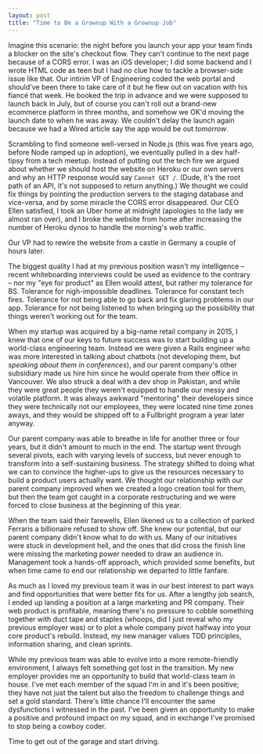 ```yaml
---
layout: post
title: "Time to Be a Grownup With a Grownup Job"
---
```

Imagine this scenario: the night before you launch your app your team finds a blocker on the site's checkout flow. They can't continue to the next page because of a CORS error. I was an iOS developer; I did some backend and I wrote HTML code as teen but I had no clue how to tackle a browser-side issue like that. Our intirim VP of Engineering coded the web portal and should've been there to take care of it but he flew out on vacation with his fiancé that week. He booked the trip in advance and we were supposed to launch back in July, but of course you can't roll out a brand-new ecommerce platform in three months, and somehow we OK'd moving the launch date to when he was away. We couldn't delay the launch again because we had a Wired article say the app would be out _tomorrow_.

Scrambling to find someone well-versed in Node.js (this was five years ago, before Node ramped up in adoption), we eventually pulled in a dev half-tipsy from a tech meetup. Instead of putting out the tech fire we argued about whether we should host the website on Heroku or our own servers and why an HTTP response would say `Cannot GET /`. (Dude, it's the root path of an API, it's not supposed to return anything.) We thought we could fix things by pointing the production servers to the staging database and vice-versa, and by some miracle the CORS error disappeared. Our CEO Ellen satisfied, I took an Uber home at midnight (apologies to the lady we almost ran over), and I broke the website from home after increasing the number of Heroku dynos to handle the morning's web traffic.

Our VP had to rewire the website from a castle in Germany a couple of hours later.

The biggest quality I had at my previous position wasn't my intelligence – recent whiteboarding interviews could be used as evidence to the contrary – nor my "eye for product" as Ellen would attest, but rather my tolerance for BS. Tolerance for nigh-impossible deadlines. Tolerance for constant tech fires. Tolerance for not being able to go back and fix glaring problems in our app. Tolerance for not being listened to when bringing up the possibility that things weren't working out for the team.

When my startup was acquired by a big-name retail company in 2015, I knew that one of our keys to future success was to start building up a world-class engineering team. Instead we were given a Rails engineer who was more interested in talking about chatbots (not developing them, but _speaking about them in conferences_), and our parent company's other subsidiary made us hire him since he would operate from their office in Vancouver. We also struck a deal with a dev shop in Pakistan, and while they were great people they weren't equipped to handle our messy and volatile platform. It was always awkward "mentoring" their developers since they were technically not our employees, they were located nine time zones aways, and they would be shipped off to a Fullbright program a year later anyway.

Our parent company was able to breathe in life for another three or four years, but it didn't amount to much in the end. The startup went through several pivots, each with varying levels of success, but never enough to transform into a self-sustaining business. The strategy shifted to doing what we can to convince the higher-ups to give us the resources necessary to build a product users actually want. We thought our relationship with our parent company improved when we created a logo creation tool for them, but then the team got caught in a corporate restructuring and we were forced to close business at the beginning of this year.

When the team said their farewells, Ellen likened us to a collection of parked Ferraris a billionaire refused to show off. She knew our potential, but our parent company didn't know what to do with us. Many of our initiatives were stuck in development hell, and the ones that did cross the finish line were missing the marketing power needed to draw an audience in. Management took a hands-off approach, which provided some benefits, but when time came to end our relationship we departed to little fanfare.

As much as I loved my previous team it was in our best interest to part ways and find opportunities that were better fits for us. After a lengthy job search, I ended up landing a position at a large marketing and PR company. Their web product is profitable, meaning there's no pressure to cobble something together with duct tape and staples (whoops, did I just reveal who my previous employer was) or to plot a whole company pivot halfway into your core product's rebuild. Instead, my new manager values TDD principles, information sharing, and clean sprints.

While my previous team was able to evolve into a more remote-friendly environment, I always felt something got lost in the transition. My new employer provides me an opportunity to build that world-class team in house. I've met each member of the squad I'm in and it's been positive; they have not just the talent but also the freedom to challenge things and set a gold standard. There's little chance I'll encounter the same dysfunctions I witnessed in the past. I've been given an opportunity to make a positive and profound impact on my squad, and in exchange I've promised to stop being a cowboy coder.

Time to get out of the garage and start driving.
